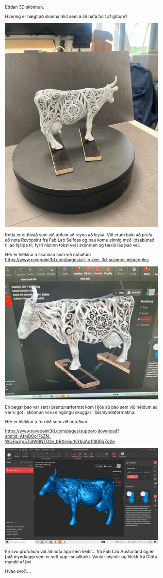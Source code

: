 Eddan 3D skönnun.

Hvernig er hægt að skanna hlut sem á að hafa fullt af götum?
  
  ![edda](myndir/edda2_600.jpg)

Þetta er eitthvað sem við ætlum að reyna að leysa.
Við erum búin að prufa að nota Revopoint frá Fab Lab Selfoss og þau komu einnig með ljósabúnað til að hjálpa til, fyrri hlutinn tókst vel í skönnum og tækið las það vel.

Hér er hlekkur á skannan sem við notuðum
https://www.revopoint3d.com/pages/all-in-one-3d-scanner-miracoplus


  ![edda](myndir/edda600_crop.jpg)

En þegar það var sett í prentunarformat kom í ljós að það sem við héldum að væru göt í skönnun voru eingöngu skuggar í ljósmyndaformatinu.

Hér er hlekkur á forritið sem við notuðum 

https://www.revopoint3d.com/pages/support-download?srsltid=AfmBOor7oZN-WOEwGp5Ti3WRNTO4v_bBXjjeiurKYbuAd1tIIGRgZd2o

  ![edda](myndir/edda1_forrit.png)

  En svo prufuðum við að nota app sem heitir... frá Fab Lab Austurland og er það myndaapp sem er sett upp í snjalltæki.
  Vantar myndir og hlekk frá Ólöfu
    myndir af því

  Hvað svo?....
